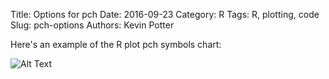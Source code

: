 Title: Options for pch
Date: 2016-09-23
Category: R
Tags: R, plotting, code
Slug: pch-options
Authors: Kevin Potter

Here's an example of the R plot pch symbols chart:

![Alt Text]({filename}/img/R_pch_options.jpg)
